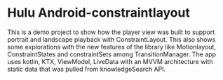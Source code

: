 # Hulu Android-constraintlayout

This is a demo project to show how the player view was built to support portrait and landscape playback with ConstraintLayout. This also shows some explorations with the new features of the library like Motionlayout, ConstraintStates and constraintSets among TransitionManager.
The app uses kotlin, KTX, ViewModel, LiveData with an MVVM architecture with static data that was pulled from knowledgeSearch API.
